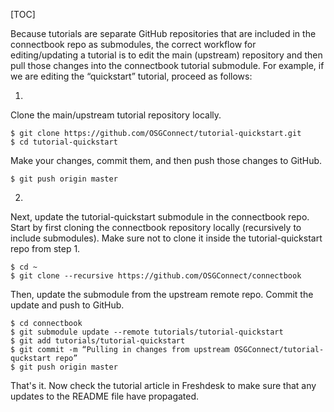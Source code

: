 [title]: - "Editing a tutorial in the knowledge base"

[TOC]

Because tutorials are separate GitHub repositories that are included in the connectbook repo as submodules, the correct workflow for editing/updating a tutorial is to edit the main (upstream) repository and then pull those changes into the connectbook tutorial submodule.  For example, if we are editing the “quickstart” tutorial, proceed as follows:

1)  
Clone the main/upstream tutorial repository locally.

	$ git clone https://github.com/OSGConnect/tutorial-quickstart.git
	$ cd tutorial-quickstart

Make your changes, commit them, and then push those changes to GitHub.

	$ git push origin master

2)
Next, update the tutorial-quickstart submodule in the connectbook repo.  Start by first cloning the connectbook repository locally (recursively to include submodules).  Make sure not to clone it inside the tutorial-quickstart repo from step 1.

	$ cd ~
	$ git clone --recursive https://github.com/OSGConnect/connectbook

Then, update the submodule from the upstream remote repo.  Commit the update and push to GitHub.

	$ cd connectbook
	$ git submodule update --remote tutorials/tutorial-quickstart
	$ git add tutorials/tutorial-quickstart
	$ git commit -m “Pulling in changes from upstream OSGConnect/tutorial-quckstart repo”
	$ git push origin master	

That's it.  Now check the tutorial article in Freshdesk to make sure that any updates to the README file have propagated.



